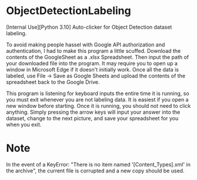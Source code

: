 # ObjectDetectionLabeling
[Internal Use][Python 3.10] Auto-clicker for Object Detection dataset labeling.

To avoid making people hassel with Google API authorization and authentication, I had to make this program a little scuffed.
Download the contents of the GoogleSheet as a .xlsx Spreadsheet. Then input the path of your downloaded file into the program.
It may require you to open up a window in Microsoft Edge if it doesn't initially work.
Once all the data is labeled, use File -> Save as Google Sheets and upload the contents of the spreadsheet back to the Google Drive.

This program is listening for keyboard inputs the entire time it is running, so you must exit whenever you are not labeling data. 
It is easiest if you open a new window before starting.
Once it is running, you should not need to click anything. Simply pressing the arrow keys will input your answer into the dataset, change to the next picture, and save your spreadsheet for you when you exit. 

# Note
In the event of a KeyError: "There is no item named '[Content_Types].xml' in the archive", the current file is corrupted and a new copy should be used.
